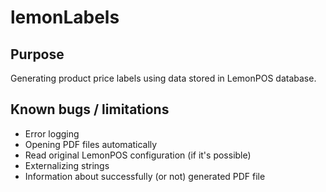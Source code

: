 # lemonLabels

## Purpose
Generating product price labels using data stored in LemonPOS database.

## Known bugs / limitations
* Error logging
* Opening PDF files automatically
* Read original LemonPOS configuration (if it's possible)
* Externalizing strings
* Information about successfully (or not) generated PDF file
